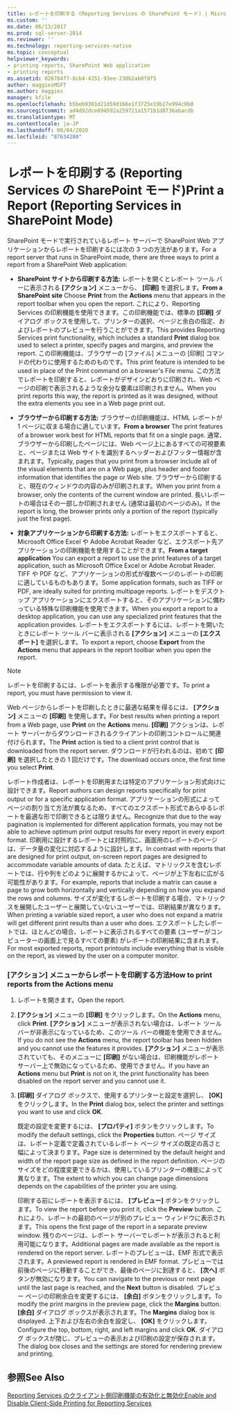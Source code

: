 ```yaml
---
title: レポートを印刷する (Reporting Services の SharePoint モード) | Microsoft Docs
ms.custom: ''
ms.date: 06/13/2017
ms.prod: sql-server-2014
ms.reviewer: ''
ms.technology: reporting-services-native
ms.topic: conceptual
helpviewer_keywords:
- printing reports, SharePoint Web application
- printing reports
ms.assetid: 026784f7-8cb4-4351-93ee-230b2ab0f8f5
author: maggiesMSFT
ms.author: maggies
manager: kfile
ms.openlocfilehash: b5beb9301d21d59d166e1f3725e19b27e994c0b0
ms.sourcegitcommit: ad4d92dce894592a259721a1571b1d8736abacdb
ms.translationtype: MT
ms.contentlocale: ja-JP
ms.lasthandoff: 08/04/2020
ms.locfileid: "87634280"
---
```

# <a name="print-a-report-reporting-services-in-sharepoint-mode"></a><span data-ttu-id="27581-102">レポートを印刷する (Reporting Services の SharePoint モード)</span><span class="sxs-lookup"><span data-stu-id="27581-102">Print a Report (Reporting Services in SharePoint Mode)</span></span>
  <span data-ttu-id="27581-103">SharePoint モードで実行されているレポート サーバーで SharePoint Web アプリケーションからレポートを印刷するには次の 3 つの方法があります。</span><span class="sxs-lookup"><span data-stu-id="27581-103">For a report server that runs in SharePoint mode, there are three ways to print a report from a SharePoint Web application:</span></span>  
  
-   <span data-ttu-id="27581-104">**SharePoint サイトから印刷する方法:** レポートを開くとレポート ツール バーに表示される **[アクション]** メニューから、 **[印刷]** を選択します。</span><span class="sxs-lookup"><span data-stu-id="27581-104">**From a SharePoint site** Choose **Print** from the **Actions** menu that appears in the report toolbar when you open the report.</span></span> <span data-ttu-id="27581-105">これにより、Reporting Services の印刷機能を使用できます。この印刷機能では、標準の **[印刷]** ダイアログ ボックスを使用して、プリンターの選択、ページと余白の指定、およびレポートのプレビューを行うことができます。</span><span class="sxs-lookup"><span data-stu-id="27581-105">This provides Reporting Services print functionality, which includes a standard **Print** dialog box used to select a printer, specify pages and margins, and preview the report.</span></span> <span data-ttu-id="27581-106">この印刷機能は、ブラウザーの [ファイル] メニューの [印刷] コマンドの代わりに使用するためのものです。</span><span class="sxs-lookup"><span data-stu-id="27581-106">This print feature is intended to be used in place of the Print command on a browser's File menu.</span></span> <span data-ttu-id="27581-107">この方法でレポートを印刷すると、レポートがデザインどおりに印刷され、Web ページの印刷で表示されるような余分な要素は印刷されません。</span><span class="sxs-lookup"><span data-stu-id="27581-107">When you print reports this way, the report is printed as it was designed, without the extra elements you see in a Web page print out.</span></span>  
  
-   <span data-ttu-id="27581-108">**ブラウザーから印刷する方法:** ブラウザーの印刷機能は、HTML レポートが 1 ページに収まる場合に適しています。</span><span class="sxs-lookup"><span data-stu-id="27581-108">**From a browser** The print features of a browser work best for HTML reports that fit on a single page.</span></span> <span data-ttu-id="27581-109">通常、ブラウザーから印刷したページには、Web ページ上にあるすべての可視要素と、ページまたは Web サイトを識別するヘッダーおよびフッター情報が含まれます。</span><span class="sxs-lookup"><span data-stu-id="27581-109">Typically, pages that you print from a browser include all of the visual elements that are on a Web page, plus header and footer information that identifies the page or Web site.</span></span> <span data-ttu-id="27581-110">ブラウザーから印刷すると、現在のウィンドウの内容のみが印刷されます。</span><span class="sxs-lookup"><span data-stu-id="27581-110">When you print from a browser, only the contents of the current window are printed.</span></span> <span data-ttu-id="27581-111">長いレポートの場合はその一部しか印刷されません (通常は最初のページのみ)。</span><span class="sxs-lookup"><span data-stu-id="27581-111">If the report is long, the browser prints only a portion of the report (typically just the first page).</span></span>  
  
-   <span data-ttu-id="27581-112">**対象アプリケーションから印刷する方法:** レポートをエクスポートすると、Microsoft Office Excel や Adobe Acrobat Reader など、エクスポート先アプリケーションの印刷機能を使用することができます。</span><span class="sxs-lookup"><span data-stu-id="27581-112">**From a target application** You can export a report to use the print features of a target application, such as Microsoft Office Excel or Adobe Acrobat Reader.</span></span> <span data-ttu-id="27581-113">TIFF や PDF など、アプリケーションの形式が複数ページのレポートの印刷に適しているものもあります。</span><span class="sxs-lookup"><span data-stu-id="27581-113">Some application formats, such as TIFF or PDF, are ideally suited for printing multipage reports.</span></span> <span data-ttu-id="27581-114">レポートをデスクトップ アプリケーションにエクスポートすると、そのアプリケーションに備わっている特殊な印刷機能を使用できます。</span><span class="sxs-lookup"><span data-stu-id="27581-114">When you export a report to a desktop application, you can use any specialized print features that the application provides.</span></span> <span data-ttu-id="27581-115">レポートをエクスポートするには、レポートを開いたときにレポート ツール バーに表示される **[アクション]** メニューの **[エクスポート]** を選択します。</span><span class="sxs-lookup"><span data-stu-id="27581-115">To export a report, choose **Export** from the **Actions** menu that appears in the report toolbar when you open the report.</span></span>  
  
> [!NOTE]  
>  <span data-ttu-id="27581-116">レポートを印刷するには、レポートを表示する権限が必要です。</span><span class="sxs-lookup"><span data-stu-id="27581-116">To print a report, you must have permission to view it.</span></span>  
  
 <span data-ttu-id="27581-117">Web ページからレポートを印刷したときに最適な結果を得るには、 **[アクション]** メニューの **[印刷]** を使用します。</span><span class="sxs-lookup"><span data-stu-id="27581-117">For best results when printing a report from a Web page, use **Print** on the **Actions** menu.</span></span> <span data-ttu-id="27581-118">**[印刷]** アクションは、レポート サーバーからダウンロードされるクライアントの印刷コントロールに関連付けられます。</span><span class="sxs-lookup"><span data-stu-id="27581-118">The **Print** action is tied to a client print control that is downloaded from the report server.</span></span> <span data-ttu-id="27581-119">ダウンロードが行われるのは、初めて **[印刷]** を選択したときの 1 回だけです。</span><span class="sxs-lookup"><span data-stu-id="27581-119">The download occurs once, the first time you select **Print**.</span></span>  
  
 <span data-ttu-id="27581-120">レポート作成者は、レポートを印刷用または特定のアプリケーション形式向けに設計できます。</span><span class="sxs-lookup"><span data-stu-id="27581-120">Report authors can design reports specifically for print output or for a specific application format.</span></span> <span data-ttu-id="27581-121">アプリケーションの形式によってページの割り当て方法が異なるため、すべてのエクスポート形式であらゆるレポートを最適な形で印刷できるとは限りません。</span><span class="sxs-lookup"><span data-stu-id="27581-121">Recognize that due to the way pagination is implemented for different application formats, you may not be able to achieve optimum print output results for every report in every export format.</span></span> <span data-ttu-id="27581-122">印刷用に設計するレポートとは対照的に、画面用のレポートのページは、データ量の変化に対応するように設計します。</span><span class="sxs-lookup"><span data-stu-id="27581-122">In contrast with reports that are designed for print output, on-screen report pages are designed to accommodate variable amounts of data.</span></span> <span data-ttu-id="27581-123">たとえば、マトリックスを含むレポートでは、行や列をどのように展開するかによって、ページが上下左右に広がる可能性があります。</span><span class="sxs-lookup"><span data-stu-id="27581-123">For example, reports that include a matrix can cause a page to grow both horizontally and vertically depending on how you expand the rows and columns.</span></span> <span data-ttu-id="27581-124">サイズが変化するレポートを印刷する場合、マトリックスを展開したユーザーと展開していないユーザーでは、印刷結果が異なります。</span><span class="sxs-lookup"><span data-stu-id="27581-124">When printing a variable sized report, a user who does not expand a matrix will get different print results than a user who does.</span></span> <span data-ttu-id="27581-125">エクスポートしたレポートでは、ほとんどの場合、レポートに表示されるすべての要素 (ユーザーがコンピューターの画面上で見るすべての要素) がレポートの印刷結果に含まれます。</span><span class="sxs-lookup"><span data-stu-id="27581-125">For most exported reports, report printouts include everything that is visible on the report, as viewed by the user on a computer monitor.</span></span>  
  
### <a name="how-to-print-reports-from-the-actions-menu"></a><span data-ttu-id="27581-126">[アクション] メニューからレポートを印刷する方法</span><span class="sxs-lookup"><span data-stu-id="27581-126">How to print reports from the Actions menu</span></span>  
  
1.  <span data-ttu-id="27581-127">レポートを開きます。</span><span class="sxs-lookup"><span data-stu-id="27581-127">Open the report.</span></span>  
  
2.  <span data-ttu-id="27581-128">**[アクション]** メニューの **[印刷]** をクリックします。</span><span class="sxs-lookup"><span data-stu-id="27581-128">On the **Actions** menu, click **Print**.</span></span> <span data-ttu-id="27581-129">**[アクション]** メニューが表示されない場合は、レポート ツール バーが非表示になっているため、このツール バーの機能を使用できません。</span><span class="sxs-lookup"><span data-stu-id="27581-129">If you do not see the **Actions** menu, the report toolbar has been hidden and you cannot use the features it provides.</span></span> <span data-ttu-id="27581-130">**[アクション]** メニューが表示されていても、そのメニューに **[印刷]** がない場合は、印刷機能がレポート サーバー上で無効になっているため、使用できません。</span><span class="sxs-lookup"><span data-stu-id="27581-130">If you have an **Actions** menu but **Print** is not on it, the print functionality has been disabled on the report server and you cannot use it.</span></span>  
  
3.  <span data-ttu-id="27581-131">**[印刷]** ダイアログ ボックスで、使用するプリンターと設定を選択し、 **[OK]** をクリックします。</span><span class="sxs-lookup"><span data-stu-id="27581-131">In the **Print** dialog box, select the printer and settings you want to use and click **OK**.</span></span>  
  
     <span data-ttu-id="27581-132">既定の設定を変更するには、 **[プロパティ]** ボタンをクリックします。</span><span class="sxs-lookup"><span data-stu-id="27581-132">To modify the default settings, click the **Properties** button.</span></span> <span data-ttu-id="27581-133">ページ サイズは、レポート定義で定義されているレポート ページ サイズの既定の高さと幅によって決まります。</span><span class="sxs-lookup"><span data-stu-id="27581-133">Page size is determined by the default height and width of the report page size as defined in the report definition.</span></span> <span data-ttu-id="27581-134">ページのサイズをどの程度変更できるかは、使用しているプリンターの機能によって異なります。</span><span class="sxs-lookup"><span data-stu-id="27581-134">The extent to which you can change page dimensions depends on the capabilities of the printer you are using.</span></span>  
  
     <span data-ttu-id="27581-135">印刷する前にレポートを表示するには、 **[プレビュー]** ボタンをクリックします。</span><span class="sxs-lookup"><span data-stu-id="27581-135">To view the report before you print it, click the **Preview** button.</span></span> <span data-ttu-id="27581-136">これにより、レポートの最初のページが別のプレビュー ウィンドウに表示されます。</span><span class="sxs-lookup"><span data-stu-id="27581-136">This opens the first page of the report in a separate preview window.</span></span> <span data-ttu-id="27581-137">残りのページは、レポート サーバーでレポートが表示されると利用可能になります。</span><span class="sxs-lookup"><span data-stu-id="27581-137">Additional pages are made available as the report is rendered on the report server.</span></span> <span data-ttu-id="27581-138">レポートのプレビューは、EMF 形式で表示されます。</span><span class="sxs-lookup"><span data-stu-id="27581-138">A previewed report is rendered in EMF format.</span></span> <span data-ttu-id="27581-139">プレビューでは前後のページに移動することができ、最後のページに到達すると、 **[次へ]** ボタンが無効になります。</span><span class="sxs-lookup"><span data-stu-id="27581-139">You can navigate to the previous or next page until the last page is reached, and the **Next** button is disabled.</span></span> <span data-ttu-id="27581-140">プレビュー ページの印刷余白を変更するには、 **[余白]** ボタンをクリックします。</span><span class="sxs-lookup"><span data-stu-id="27581-140">To modify the print margins in the preview page, click the **Margins** button.</span></span> <span data-ttu-id="27581-141">**[余白]** ダイアログ ボックスが表示されます。</span><span class="sxs-lookup"><span data-stu-id="27581-141">The **Margins** dialog box is displayed.</span></span> <span data-ttu-id="27581-142">上下および左右の余白を設定し、 **[OK]** をクリックします。</span><span class="sxs-lookup"><span data-stu-id="27581-142">Configure the top, bottom, right, and left margins and click **OK**.</span></span> <span data-ttu-id="27581-143">ダイアログ ボックスが閉じ、プレビューの表示および印刷の設定が保存されます。</span><span class="sxs-lookup"><span data-stu-id="27581-143">The dialog box closes and the settings are stored for rendering preview and printing.</span></span>  
  
## <a name="see-also"></a><span data-ttu-id="27581-144">参照</span><span class="sxs-lookup"><span data-stu-id="27581-144">See Also</span></span>  
 [<span data-ttu-id="27581-145">Reporting Services のクライアント側印刷機能の有効化と無効化</span><span class="sxs-lookup"><span data-stu-id="27581-145">Enable and Disable Client-Side Printing for Reporting Services</span></span>](../report-server/enable-and-disable-client-side-printing-for-reporting-services.md)  
  
  
